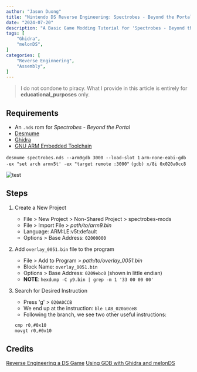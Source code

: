 ```yaml
---
author: "Jason Duong"
title: "Nintendo DS Reverse Engineering: Spectrobes - Beyond the Portal"
date: "2024-07-20"
description: "A Basic Game Modding Tutorial for 'Spectrobes - Beyond the Portal'"
tags: [
    "Ghidra",
    "melonDS",
]
categories: [
    "Reverse Enginnering",
    "Assembly",
]
---
```


> I do not condone to piracy. What I provide in this article is entirely for __educational_purposes__ only.

## Requirements

- An `.nds` rom for _Spectrobes - Beyond the Portal_
- [Desmume](https://github.com/TASEmulators/desmume/releases/tag/release_0_9_13)
- [Ghidra](https://github.com/NationalSecurityAgency/ghidra/releases/tag/Ghidra_11.1.2_build)
- [GNU ARM Embedded Toolchain](https://developer.arm.com/downloads/-/gnu-rm)


`desmume spectrobes.nds --arm9gdb 3000 --load-slot 1`
`arm-none-eabi-gdb -ex "set arch armv5t' -ex "target remote :3000"`
`(gdb) x/8i 0x020a0cc8`

<img src="https://raw.githubusercontent.com/ben-my-to/website/main/static/images/test.png" alt="test">

## Steps

1. Create a New Project
    - File > New Project > Non-Shared Project > spectrobes-mods
    - File > Import File > _path/to/arm9.bin_
    - Language: ARM:LE:v5t:default
    - Options > Base Address: `02000000`

2. Add `overlay_0051.bin` file to the program
    - File > Add to Program > _path/to/overlay_0051.bin_
    - Block Name: `overlay_0051.bin`
    - Options > Base Address: `0209ebc0` (shown in little endian)
    - __NOTE__: `hexdump -C y9.bin | grep -m 1 '33 00 00 00'`

3. Search for Desired Instruction
    - Press 'g' > `020A0CCB`
    - We end up at the instruction: `ble LAB_020a0ce8`
    - Following the branch, we see two other useful instructions:

    ```txt
    cmp r0,#0x10
    movgt r0,#0x10
    ```

## Credits

[Reverse Engineering a DS Game](https://www.starcubelabs.com/reverse-engineering-ds/)
[Using GDB with Ghidra and melonDS](https://bookstack.nsmbcentral.net/books/new-super-mario-bros-ds/page/using-gdb-with-ghidra-and-melonds)